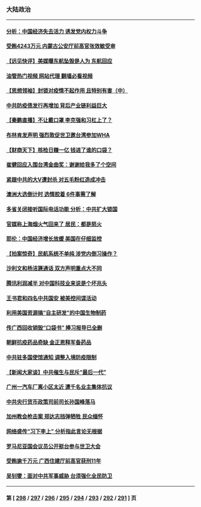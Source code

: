 ### 大陆政治
---
#### [分析：中国经济失去活力 诱发党内权力斗争](../../pages/ncid277/n13740219.md?05191245) 
#### [受贿4243万元 内蒙古公安厅前高官张效敏受审](../../pages/ncid277/n13740317.md?05191245) 
#### [【远见快评】美媒曝东航坠毁是人为 东航回应](../../pages/ncid277/n13740248.md?05191245) 
#### [油管热门视频 网站代理 翻墙必看视频](http://209.222.30.114:81/youtube.html?05191245)
#### [【思想领袖】封锁对疫情不起作用 且特别有害（中）](../../pages/ncid277/n13735181.md?05191245) 
#### [中共防疫债发行再增加 背后产业链利益巨大](../../pages/ncid277/n13740260.md?05191245) 
#### [【秦鹏直播】不让戴口罩 李克强和习杠上了？](../../pages/ncid277/n13740262.md?05191245) 
#### [布林肯发声明 强烈敦促世卫邀台湾参加WHA](../../pages/ncid277/n13740190.md?05191245) 
#### [【财商天下】核检日赚一亿 钱进了谁的口袋？](../../pages/ncid277/n13740132.md?05191245) 
#### [崔健回应入围台湾金曲奖：谢谢给我多了个空间](../../pages/ncid277/n13740209.md?05191245) 
#### [紧跟中共的大V遭封杀 对五毛粉红造成冲击](../../pages/ncid277/n13740226.md?05191245) 
#### [澳洲大选倒计时 选情胶着 6件事需了解](../../pages/ncid277/n13740166.md?05191245) 
#### [多省关闭接听国际电话功能 分析：中共扩大锁国](../../pages/ncid277/n13740197.md?05191245) 
#### [官媒称上海烟火气回来了 居民：都是怒火](../../pages/ncid277/n13740202.md?05191245) 
#### [耶伦：中国经济增长放缓 美国在仔细监控](../../pages/ncid277/n13740151.md?05191245) 
#### [【拍案惊奇】民航系统不单纯 涉党内倒习操作？](../../pages/ncid277/n13740136.md?05191245) 
#### [沙利文和杨洁篪通话 双方声明重点大不同](../../pages/ncid277/n13740117.md?05191245) 
#### [腾讯利润减半 对中国科技业来说是个坏兆头](../../pages/ncid277/n13740093.md?05191245) 
#### [王书君和四名中共国安 被美控间谍活动](../../pages/ncid277/n13740137.md?05191245) 
#### [利用美国资源搞“自主研发”的中国生物制药](../../pages/ncid277/n13740112.md?05191245) 
#### [传广西回收销毁“口袋书” 捧习报导已全删](../../pages/ncid277/n13740103.md?05191245) 
#### [朝鲜抗疫药品奇缺 金正恩释军备药品](../../pages/ncid277/n13740094.md?05191245) 
#### [中共驻多国使馆通知 调整入境防疫限制](../../pages/ncid277/n13739965.md?05191245) 
#### [【新闻大家谈】中共催生与民斥“最后一代”](../../pages/ncid277/n13739992.md?05191245) 
#### [广州一汽车厂离小区太近 遭千名业主集体抗议](../../pages/ncid277/n13739826.md?05191245) 
#### [中共央行货币政策司前司长孙国峰落马](../../pages/ncid277/n13739827.md?05191245) 
#### [加州教会枪击案 郑达志挡弹牺牲 民众缅怀](../../pages/ncid277/n13739801.md?05191245) 
#### [网络盛传“习下李上” 分析指此言论无根据](../../pages/ncid277/n13739579.md?05191245) 
#### [罗马尼亚国会议员公开挺台参与世卫大会](../../pages/ncid277/n13739706.md?05191245) 
#### [受贿逾千万元 广西住建厅前高官获刑11年](../../pages/ncid277/n13739678.md?05191245) 
#### [吴钊燮：面对中共军事威胁 台须强化全民防卫](../../pages/ncid277/n13739645.md?05191245) 

---
#### 第 [ [298](./298.md?05191245) / [297](./297.md?05191245) / [296](./296.md?05191245) / [295](./295.md?05191245) / [294](./294.md?05191245) / [293](./293.md?05191245) / [292](./292.md?05191245) / [291](./291.md?05191245) ] 页
